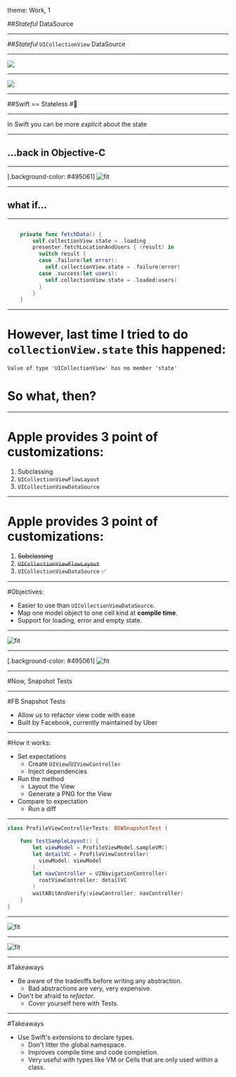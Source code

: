 theme: Work, 1

##*Stateful* DataSource

---

##*Stateful* `UICollectionView` DataSource


---

![](https://i.imgur.com/ucK4lA2.png)

---

![](https://i.imgur.com/rO2oPg7.png)

---

##Swift == Stateless
#🤔

---

In Swift you can be more *explicit* about the state 

---
## ...back in Objective-C

---

[.background-color: #495061]
![fit](https://i.imgur.com/B9qPkR7.png)

---

## what if...

---

```swift

    private func fetchData() {
        self.collectionView.state = .loading
        presenter.fetchLocationAndUsers { (result) in
          switch result {
          case .failure(let error):
          	self.collectionView.state = .failure(error)
          case .success(let users):
          	self.collectionView.state = .loaded(users)
          }
        }
    }

```

---

# However, last time I tried to do `collectionView.state` this happened:

```
Value of type 'UICollectionView' has no member 'state'
```

# So what, then?

---

# Apple provides 3 point of customizations:

1. Subclassing
2. `UICollectionViewFlowLayout`
3. `UICollectionViewDataSource`

---

# Apple provides 3 point of customizations:

1. ~~Subclassing~~
2. ~~`UICollectionViewFlowLayout`~~
3. `UICollectionViewDataSource` ✅

---

#Objectives:
- Easier to use than `UICollectionViewDataSource`.
- Map one model object to one cell kind at **compile time**.
- Support for loading, error and empty state.

---

![fit](https://i.imgur.com/ltyGFuo.png)

---

[.background-color: #495061]
![fit](https://memegenerator.net/img/instances/42555568/talk-is-cheap-show-me-the-code.jpg)

---

#Now, Snapshot Tests

---

#FB Snapshot Tests

- Allow us to refactor view code with ease
- Built by Facebook, currently maintained by Uber

---

#How it works:

- Set expectations
	- Create `UIView`/`UIViewController`
	- Inject dependencies
- Run the method
	- Layout the View
	- Generate a PNG for the View 
- Compare to expectation
	- Run a diff 

---

```swift
class ProfileViewControllerTests: BSWSnapshotTest {

    func testSampleLayout() {
        let viewModel = ProfileViewModel.sampleVM()
        let detailVC = ProfileViewController(
          viewModel: viewModel
        )
        let navController = UINavigationController(
          rootViewController: detailVC
        )
        waitABitAndVerify(viewController: navController)
    }
}
```
---

![fit](https://www.objc.io/images/issue-15/snapshots-reference-59b0b96b.png)

---

![fit](https://i.pinimg.com/originals/bd/92/a0/bd92a01c5c6c48833a97a504d4046b75.jpg)

---

#Takeaways

- Be aware of the tradeoffs before writing any abstraction.
	- Bad abstractions are very, very expensive.
- Don't be afraid to *refactor*.
	- Cover yourself here with Tests.

---
#Takeaways

- Use Swift's extensions to declare types.
	- Don't litter the global namespace.
	- Improves compile time and code completion.
	- Very useful with types like VM or Cells that are only used within a class.